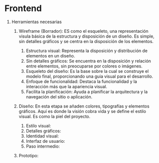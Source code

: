 # Frontend

1. Herramientas necesarias
    1. Wireframe (Borrador): ES como el esqueleto, una representación visula básica de la estructura y disposición de un diseño. Es simple, sin detalles gráficos y se centra en la disposición de los elementos.

        1. Estructura visual: Representa la disposición y distribución de elementos en un diseño.
        2. Sin detalles gráficos: Se encuentra en la disposición y relación entre elementos, sin preocuparse por colores o imágenes.
        3. Esqueleto del diseño: Es la base sobre la cual se construye el modelo final, proporcionando una guia visual para el desarrollo.
        4. Enfoque de funcionalidad: Destaca la funcionalidad y la interacción más que la apariencia visual.
        5. Facilita la planificación: Ayuda a planificar la arquitectura y la navegación del sitio o aplicación.

    2. Diseño: En esta etapa se añaden colores, tipografías y elementos gráficos. Aquí es donde la visión cobra vida y se define el estilo visual. Es como la piel del proyecto.

        1. Estilo visual:
        2. Detalles gráficos:
        3. Identidad visual:
        4. Interfaz de usuario:
        5. Paso intermedio:


    3. Prototipo: